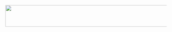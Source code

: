 <p align="left"><a href="https://heroku.com/deploy?template=https://github.com/codesfru/Stree"> <img src="https://img.shields.io/badge/Deploy%20To%20Heroku-darkblue?style=for-the-badge&logo=heroku" width="520" height="68.45"/></a></p>
